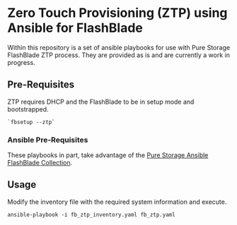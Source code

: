 # Zero Touch Provisioning (ZTP) using Ansible for FlashBlade

Within this repository is a set of ansible playbooks for use with Pure Storage FlashBlade ZTP process. They are provided as is and are currently a work in progress. 

## Pre-Requisites

ZTP requires DHCP and the FlashBlade to be in setup mode and bootstrapped.

    `fbsetup --ztp`

### Ansible Pre-Requisites
These playbooks in part, take advantage of the [Pure Storage Ansible FlashBlade Collection](https://github.com/Pure-Storage-Ansible/FlashBlade-Collection).

## Usage
Modify the inventory file with the required system information and execute. 

    ansible-playbook -i fb_ztp_inventory.yaml fb_ztp.yaml     
